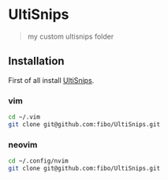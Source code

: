 # UltiSnips

> my custom ultisnips folder

## Installation

First of all install [UltiSnips](https://github.com/SirVer/ultisnips).

### vim

```bash
cd ~/.vim
git clone git@github.com:fibo/UltiSnips.git
```

### neovim

```bash
cd ~/.config/nvim
git clone git@github.com:fibo/UltiSnips.git
```


